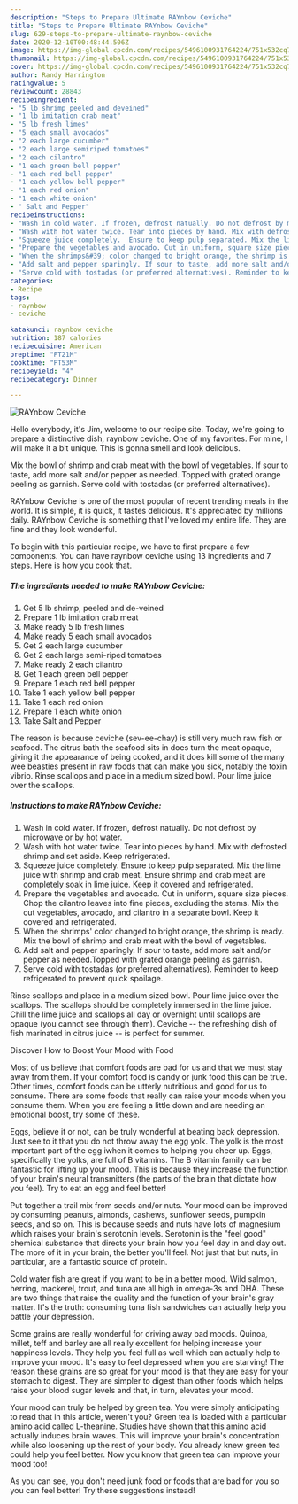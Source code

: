 ```yaml
---
description: "Steps to Prepare Ultimate RAYnbow Ceviche"
title: "Steps to Prepare Ultimate RAYnbow Ceviche"
slug: 629-steps-to-prepare-ultimate-raynbow-ceviche
date: 2020-12-10T00:48:44.506Z
image: https://img-global.cpcdn.com/recipes/5496100931764224/751x532cq70/raynbow-ceviche-recipe-main-photo.jpg
thumbnail: https://img-global.cpcdn.com/recipes/5496100931764224/751x532cq70/raynbow-ceviche-recipe-main-photo.jpg
cover: https://img-global.cpcdn.com/recipes/5496100931764224/751x532cq70/raynbow-ceviche-recipe-main-photo.jpg
author: Randy Harrington
ratingvalue: 5
reviewcount: 28843
recipeingredient:
- "5 lb shrimp peeled and deveined"
- "1 lb imitation crab meat"
- "5 lb fresh limes"
- "5 each small avocados"
- "2 each large cucumber"
- "2 each large semiriped tomatoes"
- "2 each cilantro"
- "1 each green bell pepper"
- "1 each red bell pepper"
- "1 each yellow bell pepper"
- "1 each red onion"
- "1 each white onion"
- " Salt and Pepper"
recipeinstructions:
- "Wash in cold water. If frozen, defrost natually. Do not defrost by microwave or by hot water."
- "Wash with hot water twice. Tear into pieces by hand. Mix with defrosted shrimp and set aside. Keep refrigerated."
- "Squeeze juice completely.  Ensure to keep pulp separated. Mix the lime juice with shrimp and crab meat. Ensure shrimp and crab meat are completely soak in lime juice. Keep it covered and refrigerated."
- "Prepare the vegetables and avocado. Cut in uniform, square size pieces. Chop the cilantro leaves into fine pieces, excluding the stems. Mix the cut vegetables, avocado, and cilantro in a separate bowl. Keep it covered and refrigerated."
- "When the shrimps&#39; color changed to bright orange, the shrimp is ready. Mix the bowl of shrimp and crab meat with the bowl of vegetables."
- "Add salt and pepper sparingly. If sour to taste, add more salt and/or pepper as needed.Topped with grated orange peeling as garnish."
- "Serve cold with tostadas (or preferred alternatives). Reminder to keep refrigerated to prevent quick spoilage."
categories:
- Recipe
tags:
- raynbow
- ceviche

katakunci: raynbow ceviche 
nutrition: 187 calories
recipecuisine: American
preptime: "PT21M"
cooktime: "PT53M"
recipeyield: "4"
recipecategory: Dinner

---
```



![RAYnbow Ceviche](https://img-global.cpcdn.com/recipes/5496100931764224/751x532cq70/raynbow-ceviche-recipe-main-photo.jpg)

Hello everybody, it's Jim, welcome to our recipe site. Today, we're going to prepare a distinctive dish, raynbow ceviche. One of my favorites. For mine, I will make it a bit unique. This is gonna smell and look delicious.

Mix the bowl of shrimp and crab meat with the bowl of vegetables. If sour to taste, add more salt and/or pepper as needed. Topped with grated orange peeling as garnish. Serve cold with tostadas (or preferred alternatives).

RAYnbow Ceviche is one of the most popular of recent trending meals in the world. It is simple, it is quick, it tastes delicious. It's appreciated by millions daily. RAYnbow Ceviche is something that I've loved my entire life. They are fine and they look wonderful.


To begin with this particular recipe, we have to first prepare a few components. You can have raynbow ceviche using 13 ingredients and 7 steps. Here is how you cook that.

<!--inarticleads1-->

##### The ingredients needed to make RAYnbow Ceviche:

1. Get 5 lb shrimp, peeled and de-veined
1. Prepare 1 lb imitation crab meat
1. Make ready 5 lb fresh limes
1. Make ready 5 each small avocados
1. Get 2 each large cucumber
1. Get 2 each large semi-riped tomatoes
1. Make ready 2 each cilantro
1. Get 1 each green bell pepper
1. Prepare 1 each red bell pepper
1. Take 1 each yellow bell pepper
1. Take 1 each red onion
1. Prepare 1 each white onion
1. Take  Salt and Pepper


The reason is because ceviche (sev-ee-chay) is still very much raw fish or seafood. The citrus bath the seafood sits in does turn the meat opaque, giving it the appearance of being cooked, and it does kill some of the many wee beasties present in raw foods that can make you sick, notably the toxin vibrio. Rinse scallops and place in a medium sized bowl. Pour lime juice over the scallops. 

<!--inarticleads2-->

##### Instructions to make RAYnbow Ceviche:

1. Wash in cold water. If frozen, defrost natually. Do not defrost by microwave or by hot water.
1. Wash with hot water twice. Tear into pieces by hand. Mix with defrosted shrimp and set aside. Keep refrigerated.
1. Squeeze juice completely.  Ensure to keep pulp separated. Mix the lime juice with shrimp and crab meat. Ensure shrimp and crab meat are completely soak in lime juice. Keep it covered and refrigerated.
1. Prepare the vegetables and avocado. Cut in uniform, square size pieces. Chop the cilantro leaves into fine pieces, excluding the stems. Mix the cut vegetables, avocado, and cilantro in a separate bowl. Keep it covered and refrigerated.
1. When the shrimps&#39; color changed to bright orange, the shrimp is ready. Mix the bowl of shrimp and crab meat with the bowl of vegetables.
1. Add salt and pepper sparingly. If sour to taste, add more salt and/or pepper as needed.Topped with grated orange peeling as garnish.
1. Serve cold with tostadas (or preferred alternatives). Reminder to keep refrigerated to prevent quick spoilage.


Rinse scallops and place in a medium sized bowl. Pour lime juice over the scallops. The scallops should be completely immersed in the lime juice. Chill the lime juice and scallops all day or overnight until scallops are opaque (you cannot see through them). Ceviche -- the refreshing dish of fish marinated in citrus juice -- is perfect for summer. 

Discover How to Boost Your Mood with Food


Most of us believe that comfort foods are bad for us and that we must stay away from them. If your comfort food is candy or junk food this can be true. Other times, comfort foods can be utterly nutritious and good for us to consume. There are some foods that really can raise your moods when you consume them. When you are feeling a little down and are needing an emotional boost, try some of these.

Eggs, believe it or not, can be truly wonderful at beating back depression. Just see to it that you do not throw away the egg yolk. The yolk is the most important part of the egg iwhen it comes to helping you cheer up. Eggs, specifically the yolks, are full of B vitamins. The B vitamin family can be fantastic for lifting up your mood. This is because they increase the function of your brain's neural transmitters (the parts of the brain that dictate how you feel). Try to eat an egg and feel better!

Put together a trail mix from seeds and/or nuts. Your mood can be improved by consuming peanuts, almonds, cashews, sunflower seeds, pumpkin seeds, and so on. This is because seeds and nuts have lots of magnesium which raises your brain's serotonin levels. Serotonin is the "feel good" chemical substance that directs your brain how you feel day in and day out. The more of it in your brain, the better you'll feel. Not just that but nuts, in particular, are a fantastic source of protein.

Cold water fish are great if you want to be in a better mood. Wild salmon, herring, mackerel, trout, and tuna are all high in omega-3s and DHA. These are two things that raise the quality and the function of your brain's gray matter. It's the truth: consuming tuna fish sandwiches can actually help you battle your depression. 

Some grains are really wonderful for driving away bad moods. Quinoa, millet, teff and barley are all really excellent for helping increase your happiness levels. They help you feel full as well which can actually help to improve your mood. It's easy to feel depressed when you are starving! The reason these grains are so great for your mood is that they are easy for your stomach to digest. They are simpler to digest than other foods which helps raise your blood sugar levels and that, in turn, elevates your mood.

Your mood can truly be helped by green tea. You were simply anticipating to read that in this article, weren't you? Green tea is loaded with a particular amino acid called L-theanine. Studies have shown that this amino acid actually induces brain waves. This will improve your brain's concentration while also loosening up the rest of your body. You already knew green tea could help you feel better. Now you know that green tea can improve your mood too!

As you can see, you don't need junk food or foods that are bad for you so you can feel better! Try  these suggestions  instead!

